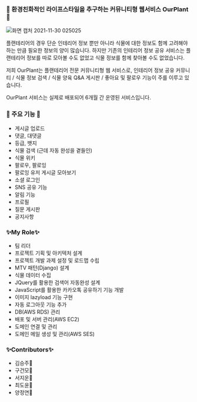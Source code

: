 ### 🌳 환경친화적인 라이프스타일을 추구하는 커뮤니티형 웹서비스 OurPlant 🌳

![화면 캡처 2021-11-30 025025](https://user-images.githubusercontent.com/84860387/143918050-8a8a9ee8-4e35-4749-85c9-23acb7a080c2.png)

플랜테리어의 경우 단순 인테리어 정보 뿐만 아니라 식물에 대한 정보도 함께 고려해야 하는 만큼 필요한 정보의 양이 많습니다. 하지만 기존의 인테리어 정보 공유 서비스는 플랜테리어 정보를 따로 모아볼 수도 없었고 식물 정보를 함께 찾아볼 수도 없었습니다. 

저희 OurPlant는 플랜테리어 전문 커뮤니티형 웹 서비스로, 인테리어 정보 공유 커뮤니티 / 식물 정보 검색 / 식물 양육 Q&A 게시판 / 좋아요 및 팔로우 기능이 주를 이루고 있습니다. 

OurPlant 서비스는 실제로 배포되어 6개월 간 운영된 서비스입니다.

### 🌟 주요 기능 🌟

- 게시글 업로드
- 댓글, 대댓글
- 등급, 뱃지
- 식물 검색 (근데 자동 완성을 곁들인)
- 식물 위키
- 팔로우, 팔로잉
- 팔로잉 유저 게시글 모아보기
- 소셜 로그인
- SNS 공유 기능
- 알림 기능
- 프로필
- 질문 게시판
- 공지사항

### ✨My Role✨
- 팀 리더
- 프로젝트 기획 및 아키텍처 설계
- 프로젝트 개발 과제 설정 및 로드맵 수립
- MTV 패턴(Django) 설계
- 식물 데이터 수집
- JQuery를 활용한 검색어 자동완성 설계
- JavaScript를 활용한 카카오톡 공유하기 기능 개발
- 이미지 lazyload 기능 구현
- 자동 로그아웃 기능 추가
- DB(AWS RDS) 관리
- 배포 및 서버 관리(AWS EC2)
- 도메인 연결 및 관리
- 도메인 메일 생성 및 관리(AWS SES)

### ✨Contributors✨

- 김승주🥰
- 구건모🥰
- 서지운🥰
- 최도윤🥰
- 양정연🥰
